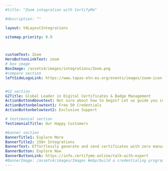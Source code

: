 ```yaml
---
#title: "Zoom integration with CertifyMe"

#description: ""

layout: V4LayoutIntegrations

sitemap.priority: 0.9



customText: Zoom
HeroButtonLinkText: zoom
# box image
BoxImage: /assets4/images/integrations/Zoom.png
#compare section
leftSideLogoLink: https://www.tapas-etn-eu.org/events/images/zoom-icon-logo.png


#G2 section
G2Title: Global Leader in Digital Certificates & Badge Management
ActionButtonAbovetext: Not sure about how to begin? Let us guide you in the right direction!
ActionButtonbelowtext1: Free 50 Credentials
ActionButtonbelowtext2: Exclusive Support

# testimonial section
TestimonialTitle: Our Happy Customers   

#banner section
BannerTitle1: Explore More
BannerTitle2: 150+ Integrations
BannerText: Effortlessly generate and send certificates with zero manual intervention using the most advanced digital credential management software of 2023.
BannerButton: Explore Now
BannerButtonLink: https://info.certifyme.online/talk-with-expert
#BannerImage: /assets4/images/Images Webp/build a credentialing program.webp
---
```



